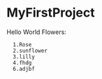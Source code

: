 # MyFirstProject

Hello World
Flowers:

      1.Rose
      2.sunflower
      3.lilly
      4.fhdg
      6.adjbf
      
